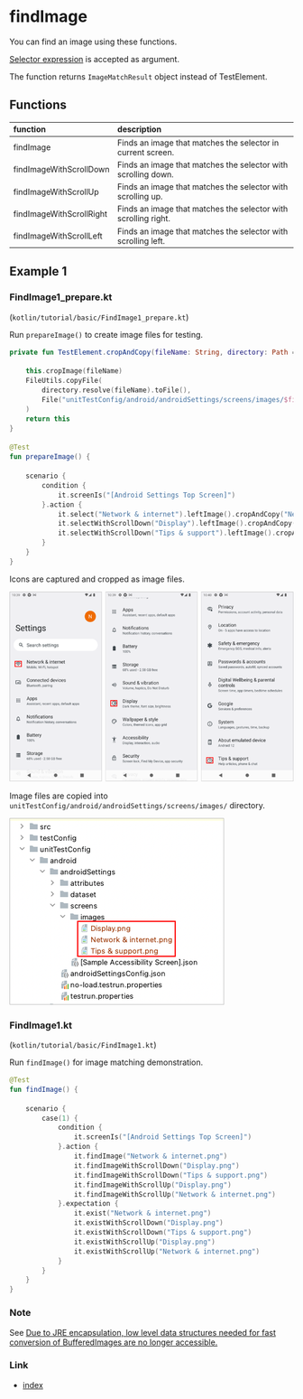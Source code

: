 # findImage

You can find an image using these functions.

[Selector expression](../../selector_and_nickname/selector_expression.md) is accepted as argument.

The function returns `ImageMatchResult` object instead of TestElement.

## Functions

| function                 | description                                                    |
|:-------------------------|:---------------------------------------------------------------|
| findImage                | Finds an image that matches the selector in current screen.    |
| findImageWithScrollDown  | Finds an image that matches the selector with scrolling down.  |
| findImageWithScrollUp    | Finds an image that matches the selector with scrolling up.    |
| findImageWithScrollRight | Finds an image that matches the selector with scrolling right. |
| findImageWithScrollLeft  | Finds an image that matches the selector with scrolling left.  |

## Example 1

### FindImage1_prepare.kt

(`kotlin/tutorial/basic/FindImage1_prepare.kt`)

Run `prepareImage()` to create image files for testing.

```kotlin
private fun TestElement.cropAndCopy(fileName: String, directory: Path = TestLog.directoryForLog): TestElement {

    this.cropImage(fileName)
    FileUtils.copyFile(
        directory.resolve(fileName).toFile(),
        File("unitTestConfig/android/androidSettings/screens/images/$fileName")
    )
    return this
}

@Test
fun prepareImage() {

    scenario {
        condition {
            it.screenIs("[Android Settings Top Screen]")
        }.action {
            it.select("Network & internet").leftImage().cropAndCopy("Network & internet.png")
            it.selectWithScrollDown("Display").leftImage().cropAndCopy("Display.png")
            it.selectWithScrollDown("Tips & support").leftImage().cropAndCopy("Tips & support.png")
        }
    }
}
```

Icons are captured and cropped as image files.

![](../../_images/crop_icon.png)

Image files are copied into `unitTestConfig/android/androidSettings/screens/images/` directory.

![](../../_images/prepare_image.png)

### FindImage1.kt

(`kotlin/tutorial/basic/FindImage1.kt`)

Run `findImage()` for image matching demonstration.

```kotlin
@Test
fun findImage() {

    scenario {
        case(1) {
            condition {
                it.screenIs("[Android Settings Top Screen]")
            }.action {
                it.findImage("Network & internet.png")
                it.findImageWithScrollDown("Display.png")
                it.findImageWithScrollDown("Tips & support.png")
                it.findImageWithScrollUp("Display.png")
                it.findImageWithScrollUp("Network & internet.png")
            }.expectation {
                it.exist("Network & internet.png")
                it.existWithScrollDown("Display.png")
                it.existWithScrollDown("Tips & support.png")
                it.existWithScrollUp("Display.png")
                it.existWithScrollUp("Network & internet.png")
            }
        }
    }
}
```

### Note

See [Due to JRE encapsulation, low level data structures needed for fast conversion of BufferedImages are no longer accessible.](../../../troubleshooting/errors/dueToJREencapsulationLowLevelDataStructuresNeededForFastConversionOfBufferedImagesAreNoLongerAccessible.md)

### Link

- [index](../../../index.md)
